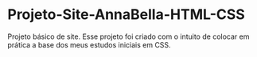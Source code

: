 # Projeto-Site-AnnaBella-HTML-CSS
Projeto básico de site. Esse projeto foi criado com o intuito de colocar em prática a base dos meus estudos iniciais em CSS.
